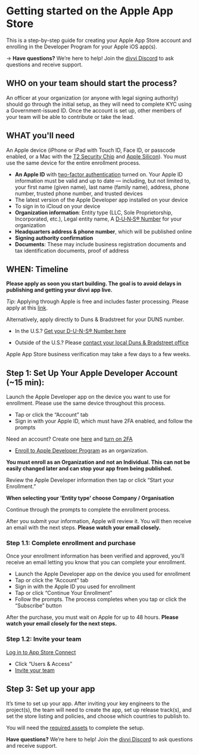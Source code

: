 # Getting started on the Apple App Store

This is a step-by-step guide for creating your Apple App Store account and enrolling in the Developer Program for your Apple iOS app(s).

→ **Have questions?** We’re here to help! Join the [divvi Discord](https://discord.gg/EaxZDhMuDn) to ask questions and receive support.

## WHO on your team should start the process?

An officer at your organization (or anyone with legal signing authority) should go through the initial setup, as they will need to complete KYC using a Government-issued ID. Once the account is set up, other members of your team will be able to contribute or take the lead.

## WHAT you'll need

An Apple device (iPhone or iPad with Touch ID, Face ID, or passcode enabled, or a Mac with the [T2 Security Chip](https://support.apple.com/HT208862) and [Apple Silicon](https://support.apple.com/HT211814)). You must use the same device for the entire enrollment process.

- **An Apple ID** with [two-factor authentication](https://developer.apple.com/support/authentication/) turned on. Your Apple ID information must be valid and up to date — including, but not limited to, your first name (given name), last name (family name), address, phone number, trusted phone number, and trusted devices
- The latest version of the Apple Developer app installed on your device
- To sign in to iCloud on your device
- **Organization information**: Entity type (LLC, Sole Proprietorship, Incorporated, etc.), Legal entity name, A [D‑U‑N‑S® Number](https://support.google.com/googleplay/android-developer/answer/13628312?hl=en) for your organization
- **Headquarters address & phone number**, which will be published online
- **Signing authority confirmation**
- **Documents**: These may include business registration documents and tax identification documents, proof of address

## WHEN: Timeline

**Please apply as soon you start building. The goal is to avoid delays in publishing and getting your divvi app live.**

*Tip*: Applying through Apple is free and includes faster processing. Please apply at this [link](https://developer.apple.com/enroll/duns-lookup/#!/search).

Alternatively, apply directly to Duns & Bradstreet for your DUNS number.

- In the U.S.? [Get your D-U-N-S® Number here](https://www.dnb.com/duns/get-a-duns.html)

- Outside of the U.S.? Please [contact your local Duns & Bradstreet office](https://www.dnb.com/utility-pages/global-customer-service-centers.html)

Apple App Store business verification may take a few days to a few weeks.

## Step 1: Set Up Your Apple Developer Account (~15 min):

Launch the Apple Developer app on the device you want to use for enrollment. Please use the same device throughout this process.

- Tap or click the “Account” tab
- Sign in with your Apple ID, which must have 2FA enabled, and follow the prompts

Need an account? Create one [here](https://appleid.apple.com/account) and [turn on 2FA](https://support.apple.com/en-gb/HT204915)

- [Enroll to Apple Developer Program](https://developer.apple.com/programs/enroll/) as an organization.

**You must enroll as an Organization and not an Individual. This can not be easily changed later and can stop your app from being published.**

Review the Apple Developer information then tap or click “Start your Enrollment.”

**When selecting your 'Entity type' choose Company / Organisation**

Continue through the prompts to complete the enrollment process.

After you submit your information, Apple will review it. You will then receive an email with the next steps. **Please watch your email closely.**

### Step 1.1: Complete enrollment and purchase

Once your enrollment information has been verified and approved, you’ll receive an email letting you know that you can complete your enrollment.

- Launch the Apple Developer app on the device you used for enrollment
- Tap or click the “Account” tab
- Sign in with the Apple ID you used for enrollment
- Tap or click “Continue Your Enrollment”
- Follow the prompts. The process completes when you tap or click the “Subscribe” button

After the purchase, you must wait on Apple for up to 48 hours. **Please watch your email closely for the next steps.**

### Step 1.2: Invite your team

[Log in to App Store Connect](https://appstoreconnect.apple.com/apps)

- Click “Users & Access”
- [Invite your team](https://developer.apple.com/help/account/manage-your-team/invite-team-members/)


## Step 3: Set up your app

It’s time to set up your app. After inviting your key engineers to the project(s), the team will need to create the app, set up release track(s), and set the store listing and policies, and choose which countries to publish to.

You will need the [required assets](https://docs.divvi.xyz/publishing/asset-requirements) to complete the setup.

 **Have questions?** We’re here to help! Join the [divvi Discord](https://discord.gg/BQwGvRnSxZ) to ask questions and receive support.
